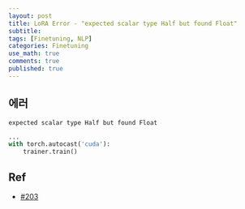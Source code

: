 ```yaml
---
layout: post
title: LoRA Error - "expected scalar type Half but found Float"
subtitle: 
tags: [Finetuning, NLP]
categories: Finetuning
use_math: true
comments: true
published: true
---
```


## 에러

`expected scalar type Half but found Float`

```python
...
with torch.autocast('cuda'):
    trainer.train()
```

## Ref

- [#203](https://github.com/tloen/alpaca-lora/issues/203)